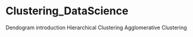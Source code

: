 # Clustering_DataScience
Dendogram introduction 
  Hierarchical Clustering
  Agglomerative Clustering
